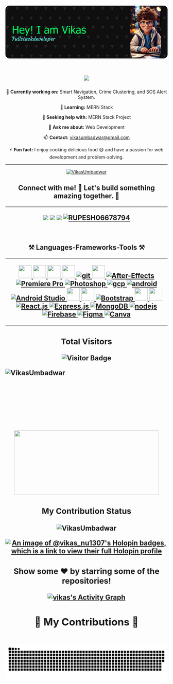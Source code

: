 
![Header](./github-header-image.png)

<h1 align="center">
    <img src="https://readme-typing-svg.herokuapp.com/?font=Righteous&size=35&center=true&vCenter=true&width=500&height=70&duration=4000&lines=Hi+There!+👋;+I'm+Vikas+Umbadwar!;" />
</h1>
<div align="center">

🔭 **Currently working on:** Smart Navigation, Crime Clustering, and SOS Alert System.

🌱 **Learning:** MERN Stack

🤝 **Seeking help with:** MERN Stack Project

💬 **Ask me about:** Web Development

📫 **Contact:** vikasumbadwar@gmail.com

⚡ **Fun fact:** I enjoy cooking delicious food 😅 and have a passion for web development and problem-solving.

</div>
    
  <hr/>

<p align="center"> <a href="https://github.com/ryo-ma/github-profile-trophy"><img src="https://github-profile-trophy.vercel.app/?username=VikasUmbadwar" alt="VikasUmbadwar" /></a> </p>



 <h2 align="center">Connect with me! 🤝 Let's build something amazing together. 🚀
  <hr/>
<div align="center" > 

    
[<img src="https://img.shields.io/badge/github-%23333.svg?&style=for-the-badge&logo=github&logoColor=white" />][github]
[<img src="https://img.shields.io/badge/linkedin-%230077b5.svg?&style=for-the-badge&logo=linkedin&logoColor=white" />][linkedin]
[<img src ="https://img.shields.io/badge/instagram-%23E1306C.svg?&style=for-the-badge&logo=instagram&logoColor=white">][instagram]
[<img src ="https://img.shields.io/twitter/follow/RUPESH06678794?label=Twitter&logo=twitter&style=for-the-badge&color=blue" alt="RUPESH06678794">][twitter]

<br>
</div > 

<p align="center">⚒️ Languages-Frameworks-Tools ⚒️</p>
<hr/>
 
<p align="center">
    <a href="https://www.python.org" target="_blank" rel="noreferrer"> 
            <img src="https://cdn.jsdelivr.net/gh/devicons/devicon/icons/python/python-original.svg" width="40" height="40"/>
           </a> 
    <a href="https://www.w3schools.com/cpp/" target="_blank" rel="noreferrer"> 
            <img src="https://cdn.jsdelivr.net/gh/devicons/devicon/icons/cplusplus/cplusplus-original.svg"width="40" height="40" />
          </a> 
    <a href="https://www.cprogramming.com/" target="_blank" rel="noreferrer"> 
            <img src="https://cdn.jsdelivr.net/gh/devicons/devicon/icons/c/c-original.svg"width="40" height="40" />
           </a> 
    <a href="https://www.java.com" target="_blank" rel="noreferrer"> 
            <img src="https://cdn.jsdelivr.net/gh/devicons/devicon/icons/java/java-original.svg" width="40" height="40" />
           </a> 
    <a href="https://git-scm.com/" target="_blank" rel="noreferrer"> <img src="https://www.vectorlogo.zone/logos/git-scm/git-scm-icon.svg" alt="git" width="40" height="40"/> </a> 
    <a href="https://www.mysql.com/" target="_blank" rel="noreferrer"> 
            <img src="https://cdn.jsdelivr.net/gh/devicons/devicon/icons/mysql/mysql-original.svg"width="40" height="40" />
          </a> 
    <!-- <a href="https://www.microsoft.com/en-us/sql-server" target="_blank" rel="noreferrer"> <img src="https://www.svgrepo.com/show/303229/microsoft-sql-server-logo.svg" alt="mssql" width="40" height="40"/> </a>  -->
    <!-- <a href="https://www.oracle.com/" target="_blank" rel="noreferrer"> <img src="https://raw.githubusercontent.com/devicons/devicon/master/icons/oracle/oracle-original.svg" alt="oracle" width="40" height="40"/> </a>  -->
    <!-- <a href="https://kotlinlang.org" target="_blank" rel="noreferrer"> <img src="https://www.vectorlogo.zone/logos/kotlinlang/kotlinlang-icon.svg" alt="kotlin" width="40" height="40"/> </a>  -->
    <a href="https://www.adobe.com/products/aftereffects.html" target="_blank"> 
<img src="https://cdn.jsdelivr.net/gh/devicons/devicon/icons/aftereffects/aftereffects-original.svg" alt="After-Effects" width="40" height="40"/> 
</a>
<a href="https://www.adobe.com/products/premierepro.html" target="_blank"> 
<img src="https://cdn.jsdelivr.net/gh/devicons/devicon/icons/premierepro/premierepro-original.svg" alt="Premiere Pro" width="40" height="40"/> 
</a>
<a href="https://www.adobe.com/products/photoshop.html" target="_blank"> 
<img src="https://cdn.jsdelivr.net/gh/devicons/devicon/icons/photoshop/photoshop-plain.svg" alt="Photoshop" width="40" height="40"/> 
</a>
    <a href="https://cloud.google.com" target="_blank" rel="noreferrer"> <img src="https://www.vectorlogo.zone/logos/google_cloud/google_cloud-icon.svg" alt="gcp" width="40" height="40"/> </a> 
    <a href="https://developer.android.com" target="_blank" rel="noreferrer"> <img src="https://cdn.jsdelivr.net/gh/devicons/devicon/icons/android/android-original.svg" alt="android" width="40" height="40"/> </a> 
    <!-- <a href="https://www.blender.org/" target="_blank" rel="noreferrer"> <img src="https://cdn.jsdelivr.net/gh/devicons/devicon/icons/blender/blender-original.svg" alt="blender" width="40" height="40"/> </a>  -->
   
<a href="https://dart.dev/" target="_blank"> 
<img src="https://cdn.jsdelivr.net/gh/devicons/devicon/icons/androidstudio/androidstudio-original.svg" alt="Android Studio" width="40" height="40"/> 
</a> 
 
 <a href="https://www.w3schools.com/css/" target="_blank" rel="noreferrer"> 
            <img src="https://cdn.jsdelivr.net/gh/devicons/devicon/icons/css3/css3-original.svg" width="40" height="40" />
           </a> 
    <a href="https://www.w3.org/html/" target="_blank" rel="noreferrer"> 
            <img src="https://cdn.jsdelivr.net/gh/devicons/devicon/icons/html5/html5-original.svg"width="40" height="40" />
           </a>
    <a href="https://getbootstrap.com/" target="_blank"> 
<img src="https://cdn.jsdelivr.net/gh/devicons/devicon/icons/bootstrap/bootstrap-original.svg" alt="Bootstrap" width="40" height="40"/> 
</a> 
<a href="https://developer.mozilla.org/en-US/docs/Web/JavaScript" target="_blank" rel="noreferrer"> 
        <img src="https://cdn.jsdelivr.net/gh/devicons/devicon/icons/javascript/javascript-original.svg"width="40" height="40" />
        </a> 
<a href="https://www.typescriptlang.org/" target="_blank" rel="noreferrer"> 
    <img src="https://cdn.jsdelivr.net/gh/devicons/devicon/icons/typescript/typescript-original.svg"width="40" height="40" />
</a> 
<a href="https://reactjs.org/" target="_blank"> 
    <img src="https://cdn.jsdelivr.net/gh/devicons/devicon/icons/react/react-original.svg" alt="React.js" width="40" height="40"/> 
</a>
<a href="https://expressjs.com/" target="_blank"> 
<img src="https://cdn.jsdelivr.net/gh/devicons/devicon/icons/express/express-original.svg" alt="Express.js" width="40" height="40" style="background-color:white"/> 
</a>
<a href="https://www.mongodb.com/" target="_blank"> 
<img src="https://cdn.jsdelivr.net/gh/devicons/devicon/icons/mongodb/mongodb-original.svg" alt="MongoDB" width="40" height="40"/> 
</a>
    <a href="https://nodejs.org" target="_blank" rel="noreferrer"> <img src="https://cdn.jsdelivr.net/gh/devicons/devicon/icons/nodejs/nodejs-original.svg" alt="nodejs" width="40" height="40"/> </a>
    <a href="https://firebase.google.com/" target="_blank"> 
<img src="https://cdn.jsdelivr.net/gh/devicons/devicon/icons/firebase/firebase-plain.svg" alt="Firebase" width="40" height="40"/> 
</a>
<a href="https://www.figma.com/" target="_blank"> 
<img src="https://cdn.jsdelivr.net/gh/devicons/devicon/icons/figma/figma-original.svg" alt="Figma" width="40" height="40"/> 
</a>
<a href="https://www.canva.com/" target="_blank"> 
<img src="https://cdn.jsdelivr.net/gh/devicons/devicon/icons/canva/canva-original.svg" alt="Canva" width="40" height="40"/> 
</a>
<hr>
</p>
 
<div>
    <H3><b>Total Visitors</b></H3>

![Visitor Badge](https://komarev.com/ghpvc/?username=VikasUmbadwar&color=blueviolet&style=for-the-badge&label=Visitors+Here)

<p><img align="left" src="https://github-readme-stats.vercel.app/api/top-langs?username=VikasUmbadwar&show_icons=true&locale=en&layout=compact&langs_count=8&theme=tokyonight&hide_border=true" height="192px" alt="VikasUmbadwar" /></p>

<p>&nbsp;<img align="center" src="https://github-readme-stats.vercel.app/api?username=VikasUmbadwar&show_icons=true&locale=en&hide=issues&count_private=true&theme=tokyonight&include_all_commits=true&hide_border=true" height="200px" width="450px" /></p>

</div>



<div align = "center">
    <H3><b>My Contribution Status</b></H3>
<p><img align="center" src="http://github-readme-streak-stats.herokuapp.com?user=VikasUmbadwar&theme=algolia" alt="VikasUmbadwar" alt="VikasUmbadwar" /></p>
</div>



<div align="center"> 

[![An image of @vikas_nu1307's Holopin badges, which is a link to view their full Holopin profile](https://holopin.me/vikas_nu1307)][holopin]
 
###  Show some ❤️ by starring some of the repositories!
</div>




[github]: https://github.com/VikasUmbadwar

[instagram]: https://instagram.com/Vikas_Umbadwar
[linkedin]: https://www.linkedin.com/in/vikas-nagnath-umbadwar-85b251219
[twitter]: https://twitter.com/
[holopin]:https://holopin.io/@vikas_nu1307

<a href="#" >
<img alt="vikas's Activity Graph" src="https://github-readme-activity-graph.vercel.app/graph?username=VikasUmbadwar&theme=tokyo-night&hide_border=true"/>
</a>




<div align="center">
  <h2>🐍 My Contributions 🐍</h2>
  <br>
    
    
<img alt="snake eating my contributions" src="https://raw.githubusercontent.com/VikasUmbadwar/VikasUmbadwar/output/github-contribution-grid-snake-dark.svg" />
<!-- ![Snake animation](https://github-profile-summary-cards.vercel.app/api/cards/profile-details?username=VikasUmbadwar&theme=dark&align=center&width=300)
![GitHub Stats](https://github-readme-stats.vercel.app/api?username=VikasUmbadwar&show_icons=true&theme=dark) -->


  
  <br/><br/><br/>
</div>

###

